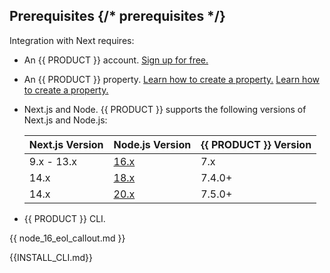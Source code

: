## Prerequisites {/* prerequisites */}

Integration with Next requires:
-   An {{ PRODUCT }} account. [Sign up for free.]({{APP_URL}}/signup)
-   An {{ PRODUCT }} property. <Condition version=">=5"> [Learn how to create a property.](/applications/getting_started) </Condition> <Condition version="4"> [Learn how to create a property.](/applications/webapp_cdn_getting_started) </Condition>
-   Next.js and Node. {{ PRODUCT }} supports the following versions of Next.js and Node.js:

    | Next.js Version | Node.js Version                                     | {{ PRODUCT }} Version |
    | --------------- | --------------------------------------------------- | --------------------- |
    | 9.x - 13.x      | [16.x](/applications/install_nodejs)                      | 7.x                   |
    | 14.x            | [18.x](/applications/install_nodejs#nodejs-18-20-support) | 7.4.0+                |
    | 14.x            | [20.x](/applications/install_nodejs#nodejs-18-20-support) | 7.5.0+                |
-   {{ PRODUCT }} CLI.

{{ node_16_eol_callout.md }}

{{INSTALL_CLI.md}}
